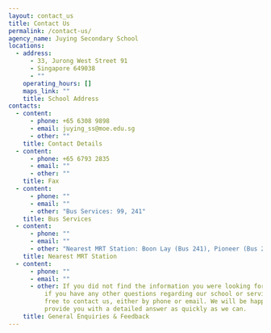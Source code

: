 ```yaml
---
layout: contact_us
title: Contact Us
permalink: /contact-us/
agency_name: Juying Secondary School
locations:
  - address:
      - 33, Jurong West Street 91
      - Singapore 649038
      - ""
    operating_hours: []
    maps_link: ""
    title: School Address
contacts:
  - content:
      - phone: +65 6308 9898
      - email: juying_ss@moe.edu.sg
      - other: ""
    title: Contact Details
  - content:
      - phone: +65 6793 2835
      - email: ""
      - other: ""
    title: Fax
  - content:
      - phone: ""
      - email: ""
      - other: "Bus Services: 99, 241"
    title: Bus Services
  - content:
      - phone: ""
      - email: ""
      - other: "Nearest MRT Station: Boon Lay (Bus 241), Pioneer (Bus 241)  "
    title: Nearest MRT Station
  - content:
      - phone: ""
      - email: ""
      - other: If you did not find the information you were looking for on our site or
          if you have any other questions regarding our school or services, feel
          free to contact us, either by phone or email. We will be happy to
          provide you with a detailed answer as quickly as we can.
    title: General Enquiries & Feedback
---
```


